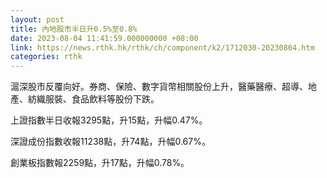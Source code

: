 ```yaml
---
layout: post
title: 內地股市半日升0.5%至0.8%
date: 2023-08-04 11:41:59.000000000 +08:00
link: https://news.rthk.hk/rthk/ch/component/k2/1712030-20230804.htm
categories: rthk
---
```


滬深股市反覆向好。券商、保險、數字貨幣相關股份上升，醫藥醫療、超導、地產、紡織服裝、食品飲料等股份下跌。

上證指數半日收報3295點，升15點，升幅0.47%。

深證成份指數收報11238點，升74點，升幅0.67%。

創業板指數報2259點，升17點，升幅0.78%。

